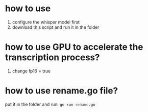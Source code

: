 # how to use
1. configure the whisper model first
2. download this script and run it in the folder

# how to use GPU to accelerate the transcription process?
1. change fp16 = true

# how to use rename.go file?
put it in the folder and run:
```go run rename.go```
